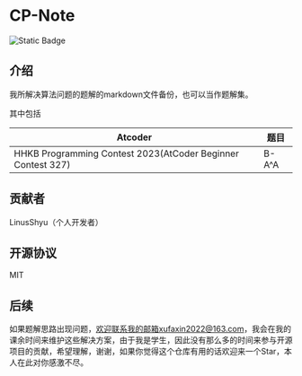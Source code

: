 # CP-Note

![Static Badge](https://img.shields.io/badge/CP--Note-black)

## 介绍
我所解决算法问题的题解的markdown文件备份，也可以当作题解集。

其中包括

|Atcoder|题目|
|-|-|
|HHKB Programming Contest 2023(AtCoder Beginner Contest 327)|B-A^A|

## 贡献者

LinusShyu（个人开发者）

## 开源协议

MIT

## 后续

如果题解思路出现问题，欢迎联系我的邮箱xufaxin2022@163.com，我会在我的课余时间来维护这些解决方案，由于我是学生，因此没有那么多的时间来参与开源项目的贡献，希望理解，谢谢，如果你觉得这个仓库有用的话欢迎来一个Star，本人在此对你感激不尽。
